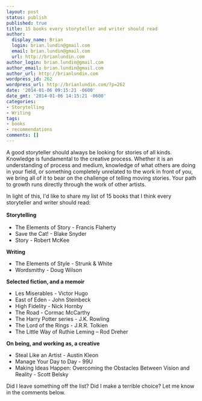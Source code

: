 ```yaml
---
layout: post
status: publish
published: true
title: 15 books every storyteller and writer should read
author:
  display_name: Brian
  login: brian.lundin@gmail.com
  email: brian.lundin@gmail.com
  url: http://brianlundin.com
author_login: brian.lundin@gmail.com
author_email: brian.lundin@gmail.com
author_url: http://brianlundin.com
wordpress_id: 262
wordpress_url: http://brianlundin.com/?p=262
date: '2014-01-06 09:15:21 -0600'
date_gmt: '2014-01-06 14:15:21 -0600'
categories:
- Storytelling
- Writing
tags:
- books
- recommendations
comments: []
---
```

<p>A good storyteller should always be looking for stories of all kinds. Knowledge is fundamental to the creative process. Whether it is an understanding of process and medium, knowledge of what others are doing in your field, or something completely unrelated to the work in front of you, we bring all of it to bear on the challenge of telling moving stories. Your path to growth runs directly through the work of other artists.</p>
<p>In light of this, I'd like to share my list of 15 books that I think every storyteller and writer should read:</p>
<p><b style="line-height: 1.5em;">Storytelling</b></p>
<ul>
<li>The Elements of Story - Francis Flaherty</li>
<li>Save the Cat! - Blake Snyder</li>
<li>Story - Robert McKee</li>
</ul>
<p><b>Writing</b></p>
<ul>
<li>The Elements of Style - Strunk &amp; White</li>
<li>Wordsmithy - Doug Wilson</li>
</ul>
<p><b>Selected fiction, and a memoir</b></p>
<ul>
<li>Les Miserables - Victor Hugo</li>
<li>East of Eden - John Steinbeck</li>
<li>High Fidelity - Nick Hornby</li>
<li>The Road - Cormac McCarthy</li>
<li>The Harry Potter series - J.K. Rowling</li>
<li>The Lord of the Rings - J.R.R. Tolkien</li>
<li>The Little Way of Ruthie Leming – Rod Dreher</li>
</ul>
<p><b>On being, and working as, a creative</b></p>
<ul>
<li>Steal Like an Artist - Austin Kleon</li>
<li>Manage Your Day to Day - 99U</li>
<li>Making Ideas Happen: Overcoming the Obstacles Between Vision and Reality - Scott Belsky</li>
</ul>
<p>Did I leave something off the list? Did I make a terrible choice? Let me know in the comments below.</p>
